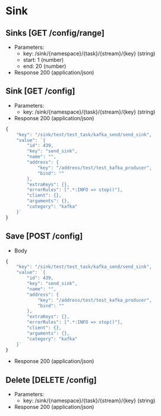 # Sink
## Sinks [GET /config/range]
+ Parameters:
    - key: /sink/{namespace}/{task}/{stream}/{key} (string)
    - start: 1 (number)
    - end: 20 (number)
+ Response 200 (application/json)
    
    
## Sink [GET /config]
+ Parameters:
    - key: /sink/{namespace}/{task}/{stream}/{key} (string)
+ Response 200 (application/json)
```javascript
{
	"key": "/sink/test/test_task/kafka_send/send_sink",
	"value": `{
		"id": 439,
		"key": "send_sink",
		"name": "",
		"address": {
			"key": "/address/test/test_kafka_producer",
			"bind": ""
		},
		"extraKeys": {},
		"errorRules": [".*:INFO => stop()"],
		"client": {},
		"arguments": {},
		"category": "kafka"
	}`
}
```

## Save [POST /config]
+ Body
```javascript
{
	"key": "/sink/test/test_task/kafka_send/send_sink",
	"value": `{
		"id": 439,
		"key": "send_sink",
		"name": "",
		"address": {
			"key": "/address/test/test_kafka_producer",
			"bind": ""
		},
		"extraKeys": {},
		"errorRules": [".*:INFO => stop()"],
		"client": {},
		"arguments": {},
		"category": "kafka"
	}`
}
```
+ Response 200 (application/json)

## Delete [DELETE /config]
+ Parameters:
    - key: /sink/{namespace}/{task}/{stream}/{key} (string)
+ Response 200 (application/json)